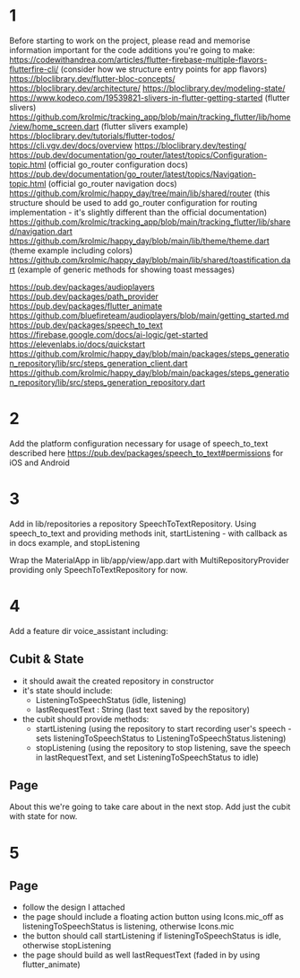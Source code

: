 # 1

Before starting to work on the project, please read and memorise information important for the code additions you're going to make:
https://codewithandrea.com/articles/flutter-firebase-multiple-flavors-flutterfire-cli/ (consider how we structure entry points for app flavors)
https://bloclibrary.dev/flutter-bloc-concepts/
https://bloclibrary.dev/architecture/
https://bloclibrary.dev/modeling-state/
https://www.kodeco.com/19539821-slivers-in-flutter-getting-started (flutter slivers)
https://github.com/krolmic/tracking_app/blob/main/tracking_flutter/lib/home/view/home_screen.dart (flutter slivers example)
https://bloclibrary.dev/tutorials/flutter-todos/
https://cli.vgv.dev/docs/overview 
https://bloclibrary.dev/testing/
https://pub.dev/documentation/go_router/latest/topics/Configuration-topic.html (official go_router configuration docs)
https://pub.dev/documentation/go_router/latest/topics/Navigation-topic.html (official go_router navigation docs)
https://github.com/krolmic/happy_day/tree/main/lib/shared/router (this structure should be used to add go_router configuration for routing implementation - it's slightly different than the official documentation)
https://github.com/krolmic/tracking_app/blob/main/tracking_flutter/lib/shared/navigation.dart
https://github.com/krolmic/happy_day/blob/main/lib/theme/theme.dart (theme example including colors)
https://github.com/krolmic/happy_day/blob/main/lib/shared/toastification.dart (example of generic methods for showing toast messages)

https://pub.dev/packages/audioplayers
https://pub.dev/packages/path_provider
https://pub.dev/packages/flutter_animate
https://github.com/bluefireteam/audioplayers/blob/main/getting_started.md
https://pub.dev/packages/speech_to_text
https://firebase.google.com/docs/ai-logic/get-started
https://elevenlabs.io/docs/quickstart
https://github.com/krolmic/happy_day/blob/main/packages/steps_generation_repository/lib/src/steps_generation_client.dart
https://github.com/krolmic/happy_day/blob/main/packages/steps_generation_repository/lib/src/steps_generation_repository.dart

# 2

Add the platform configuration necessary for usage of speech_to_text described here
https://pub.dev/packages/speech_to_text#permissions
for iOS and Android

# 3

Add in lib/repositories a repository SpeechToTextRepository.
Using speech_to_text and providing methods init, startListening - with callback as in docs example, and stopListening

Wrap the MaterialApp in lib/app/view/app.dart with MultiRepositoryProvider providing only SpeechToTextRepository for now.

# 4 


Add a feature dir voice_assistant including:

## Cubit & State
- it should await the created repository in constructor
- it's state should include:
  - ListeningToSpeechStatus (idle, listening)
  - lastRequestText : String (last text saved by the repository)
- the cubit should provide methods:
  - startListening (using the repository to start recording user's speech - sets listeningToSpeechStatus to ListeningToSpeechStatus.listening)
  - stopListening (using the repository to stop listening, save the speech in lastRequestText, and set ListeningToSpeechStatus to idle)

## Page
About this we're going to take care about in the next stop. Add just the cubit with state for now.

# 5 

## Page

- follow the design I attached
- the page should include a floating action button using Icons.mic_off as listeningToSpeechStatus is listening, otherwise Icons.mic
- the button should call startListening if listeningToSpeechStatus is idle, otherwise stopListening
- the page should build as well lastRequestText (faded in by using flutter_animate)